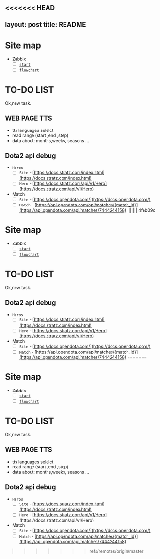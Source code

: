 <<<<<<< HEAD
---
layout: post
title: README
---

# Site map
- Zabbix
  - [ ] [`start`](./zabbix/start)
  - [ ] [`flowchart`](./zabbix/flowchart)

# TO-DO LIST

Ok,new task.

##  WEB PAGE TTS 
- tts languages selelct
- read range (start ,end ,step)
- data about: months,weeks, seasons ...

## Dota2 api debug


- `Heros`
  - [ ] `Site` - [https://docs.stratz.com/index.html](https://docs.stratz.com/index.html)
  - [ ] `Hero` - [https://docs.stratz.com/api/v1/Hero](https://docs.stratz.com/api/v1/Hero)
- Match
  - [ ] `Site` - [https://docs.opendota.com/](https://docs.opendota.com/)
  - [ ] `Match` - [https://api.opendota.com/api/matches/{match_id}](https://api.opendota.com/api/matches/7444244158)
||||||| 4feb09c

# Site map
- Zabbix
  - [ ] [`start`](./zabbix/start)
  - [ ] [`flowchart`](./zabbix/flowchart)

# TO-DO LIST

Ok,new task.


## Dota2 api debug


- `Heros`
  - [ ] `Site` - [https://docs.stratz.com/index.html](https://docs.stratz.com/index.html)
  - [ ] `Hero` - [https://docs.stratz.com/api/v1/Hero](https://docs.stratz.com/api/v1/Hero)
- Match
  - [ ] `Site` - [https://docs.opendota.com/](https://docs.opendota.com/)
  - [ ] `Match` - [https://api.opendota.com/api/matches/{match_id}](https://api.opendota.com/api/matches/7444244158)
=======

# Site map
- Zabbix
  - [ ] [`start`](./zabbix/start)
  - [ ] [`flowchart`](./zabbix/flowchart)

# TO-DO LIST

Ok,new task.

##  WEB PAGE TTS 
- tts languages selelct
- read range (start ,end ,step)
- data about: months,weeks, seasons ...

## Dota2 api debug


- `Heros`
  - [ ] `Site` - [https://docs.stratz.com/index.html](https://docs.stratz.com/index.html)
  - [ ] `Hero` - [https://docs.stratz.com/api/v1/Hero](https://docs.stratz.com/api/v1/Hero)
- Match
  - [ ] `Site` - [https://docs.opendota.com/](https://docs.opendota.com/)
  - [ ] `Match` - [https://api.opendota.com/api/matches/{match_id}](https://api.opendota.com/api/matches/7444244158)
>>>>>>> refs/remotes/origin/master
